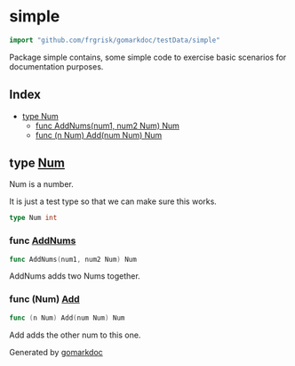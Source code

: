 <!-- Code generated by gomarkdoc. DO NOT EDIT -->

# simple

```go
import "github.com/frgrisk/gomarkdoc/testData/simple"
```

Package simple contains, some simple code to exercise basic scenarios for documentation purposes.

## Index

- [type Num](<#Num>)
  - [func AddNums\(num1, num2 Num\) Num](<#AddNums>)
  - [func \(n Num\) Add\(num Num\) Num](<#Num.Add>)


<a name="Num"></a>
## type [Num](<https://github.com/frgrisk/gomarkdoc?path=testData%2Fsimple%2Fmain.go&version=GBmaster&lineStyle=plain&line=8&lineEnd=8&lineStartColumn=1&lineEndColumn=13>)

Num is a number.

It is just a test type so that we can make sure this works.

```go
type Num int
```

<a name="AddNums"></a>
### func [AddNums](<https://github.com/frgrisk/gomarkdoc?path=testData%2Fsimple%2Fmain.go&version=GBmaster&lineStyle=plain&line=16&lineEnd=16&lineStartColumn=1&lineEndColumn=33>)

```go
func AddNums(num1, num2 Num) Num
```

AddNums adds two Nums together.

<a name="Num.Add"></a>
### func \(Num\) [Add](<https://github.com/frgrisk/gomarkdoc?path=testData%2Fsimple%2Fmain.go&version=GBmaster&lineStyle=plain&line=11&lineEnd=11&lineStartColumn=1&lineEndColumn=30>)

```go
func (n Num) Add(num Num) Num
```

Add adds the other num to this one.

Generated by [gomarkdoc](<https://github.com/frgrisk/gomarkdoc>)
